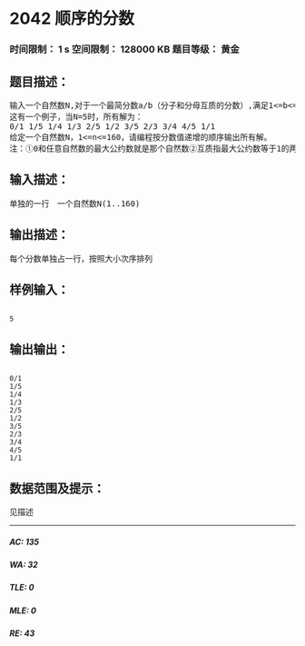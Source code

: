 # 2042 顺序的分数   
### 时间限制： 1 s     空间限制： 128000 KB     题目等级： 黄金  
## 题目描述：  

<pre>
输入一个自然数N,对于一个最简分数a/b（分子和分母互质的分数）,满足1<=b<=N,0<=a/b<=1,请找出所有满足条件的分数。
这有一个例子，当N=5时，所有解为：
0/1 1/5 1/4 1/3 2/5 1/2 3/5 2/3 3/4 4/5 1/1
给定一个自然数N，1<=n<=160，请编程按分数值递增的顺序输出所有解。
注：①0和任意自然数的最大公约数就是那个自然数②互质指最大公约数等于1的两个自然数。
</pre>
  
  
## 输入描述：  

<pre>
单独的一行　一个自然数N(1..160)
</pre>
  
  
## 输出描述：  

<pre>
每个分数单独占一行，按照大小次序排列
</pre>
  
  
## 样例输入：  

<pre><code>
5
</code></pre>
  
  
## 输出输出：  

<pre><code>
0/1
1/5
1/4
1/3
2/5
1/2
3/5
2/3
3/4
4/5
1/1
</code></pre>
  
  
## 数据范围及提示：  

<pre>
见描述
</pre>
  
  
***  

##### AC: 135  
##### WA: 32  
##### TLE: 0  
##### MLE: 0  
##### RE: 43  
